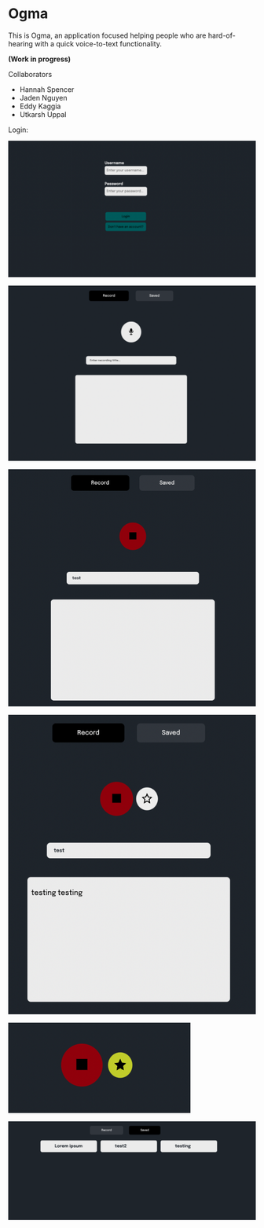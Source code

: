# Ogma 

This is Ogma, an application focused helping people who are hard-of-hearing with a quick voice-to-text functionality.




**(Work in progress)**

Collaborators

- Hannah Spencer
- Jaden Nguyen
- Eddy Kaggia
- Utkarsh Uppal


Login: 

![](media/login.png)

![](media/blank.png)

![](media/1.png)

![](media/2.png)

![](media/3.png)

![](media/4.png)